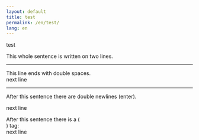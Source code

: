 ```yaml
---
layout: default
title: test
permalink: /en/test/
lang: en
---
```


test

This whole sentence is
written on two lines. 

---

This line ends with double spaces.  
next line

---

After this sentence there are double newlines (enter).

next line


After this sentence there is a (<br/>) tag:
<br/>
next line
